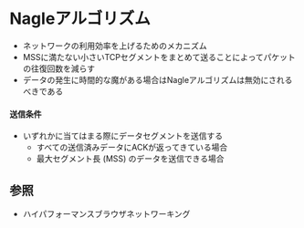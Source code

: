 # Nagleアルゴリズム
- ネットワークの利用効率を上げるためのメカニズム
- MSSに満たない小さいTCPセグメントをまとめて送ることによってパケットの往復回数を減らす
- データの発生に時間的な魔がある場合はNagleアルゴリズムは無効にされるべきである

#### 送信条件
- いずれかに当てはまる際にデータセグメントを送信する
  - すべての送信済みデータにACKが返ってきている場合
  - 最大セグメント長 (MSS) のデータを送信できる場合

## 参照
- ハイパフォーマンスブラウザネットワーキング
